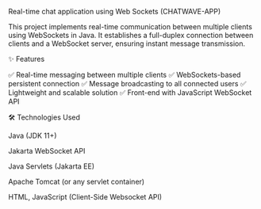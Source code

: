 Real-time chat application using Web Sockets (CHATWAVE-APP)

This project implements real-time communication between multiple clients using WebSockets in Java. 
It establishes a full-duplex connection between clients and a WebSocket server, ensuring instant message transmission.

✨ Features

✅ Real-time messaging between multiple clients
✅ WebSockets-based persistent connection
✅ Message broadcasting to all connected users
✅ Lightweight and scalable solution
✅ Front-end with JavaScript WebSocket API

🛠️ Technologies Used

Java (JDK 11+)

Jakarta WebSocket API

Java Servlets (Jakarta EE)

Apache Tomcat (or any servlet container)

HTML, JavaScript (Client-Side Websocket API)
